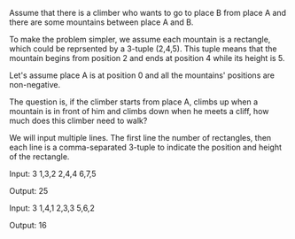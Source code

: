 Assume that there is a climber who wants to go to place B from place A and there are some mountains between place A and B.

To make the problem simpler, we assume each mountain is a rectangle, which could be reprsented by a 3-tuple (2,4,5). This tuple means that the mountain begins from position 2 and ends at position 4 while its height is 5.

Let's assume place A is at position 0 and all the mountains' positions are non-negative. 

The question is, if the climber starts from place A, climbs up when a mountain is in front of him and climbs down when he meets a cliff, how much does this climber need to walk?

We will input multiple lines. The first line the number of rectangles, then each line is a comma-separated 3-tuple to indicate the position and height of the rectangle.

Input:
3
1,3,2
2,4,4
6,7,5

Output:
25

Input:
3
1,4,1
2,3,3
5,6,2

Output:
16

